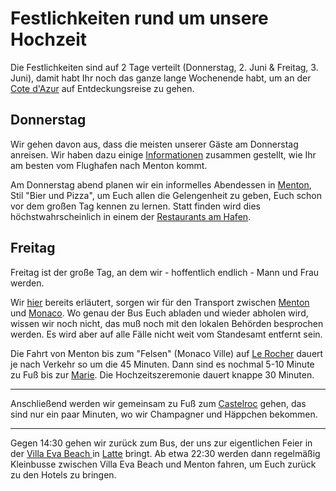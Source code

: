 # Festlichkeiten rund um unsere Hochzeit

Die Festlichkeiten sind auf 2 Tage verteilt (Donnerstag, 2. Juni & Freitag, 3. Juni), damit habt Ihr noch das ganze lange Wochenende habt, um an der [Cote d'Azur](https://en.wikipedia.org/wiki/French_Riviera) auf Entdeckungsreise zu gehen.

## Donnerstag

Wir gehen davon aus, dass die meisten unserer Gäste am Donnerstag anreisen. Wir haben dazu einige [Informationen](/de/transport) zusammen gestellt, wie Ihr am besten vom Flughafen nach Menton kommt.

Am Donnerstag abend planen wir ein informelles Abendessen in [Menton](/en/menton), Stil "Bier und Pizza", um Euch allen die Gelengenheit zu geben, Euch schon vor dem großen Tag kennen zu lernen. Statt finden wird dies höchstwahrscheinlich in einem der [Restaurants am Hafen](https://www.google.com/maps/d/edit?mid=1wow9OD6sphe7DFiSzH8Cu2olGf7uTnwZ&usp=sharing).

## Freitag

Freitag ist der große Tag, an dem wir - hoffentlich endlich - Mann und Frau werden.

Wir [hier](/de/transport) bereits erläutert, sorgen wir für den Transport zwischen [Menton](/de/menton) und [Monaco](/de/monaco). Wo genau der Bus Euch abladen und wieder abholen wird, wissen wir noch nicht, das muß noch mit den lokalen Behörden besprochen werden. Es wird aber auf alle Fälle nicht weit vom Standesamt entfernt sein.

Die Fahrt von Menton bis zum "Felsen" (Monaco Ville) auf [Le Rocher](https://www.visitmonaco.com/en/routes-and-walks/402/le-rocher) dauert je nach Verkehr so um die 45 Minuten. Dann sind es nochmal 5-10 Minute zu Fuß bis zur [Marie](https://www.mairie.mc/). Die Hochzeitszeremonie dauert knappe 30 Minuten.

---

<article-image src="castelroc.jpg" alt="Menton" float-left ></article-image>

Anschließend werden wir gemeinsam zu Fuß zum [Castelroc](https://www.castelrocmonaco.com/) gehen, das sind nur ein paar Minuten, wo wir Champagner und Häppchen bekommen.

---

Gegen 14:30 gehen wir zurück zum Bus, der uns zur eigentlichen Feier in der [Villa Eva Beach ](https://www.villaevabeach.com/en) in [Latte](/de/latte) bringt.
Ab etwa 22:30 werden dann regelmäßig Kleinbusse zwischen Villa Eva Beach und Menton fahren, um Euch zurück zu den Hotels zu bringen.
